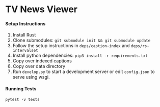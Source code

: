 # TV News Viewer

#### Setup Instructions

1. Install Rust
2. Clone submodules: `git submodule init && git submodule update`
3. Follow the setup instructions in `deps/caption-index`
   and `deps/rs-intervalset`
4. Install python dependencies: `pip3 install -r requirements.txt`
5. Copy over indexed captions
6. Copy over data directory
7. Run `develop.py` to start a development server or edit `config.json` to
   serve using wsgi.

#### Running Tests

`pytest -v tests`
